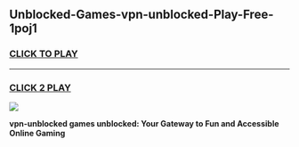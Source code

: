 
## Unblocked-Games-vpn-unblocked-Play-Free-1poj1
<h3>
<a href="https://premium76.site?title=vpn-unblocked&ref=10A">CLICK TO PLAY</a></h3>
<hr>

<h3>
<a href="https://premium76.site?title=vpn-unblocked&ref=10A">CLICK 2 PLAY</a>
  
</h3>

<a href="https://premium76.site?title=vpn-unblocked&ref=10A"><img src="https://clearcache.store/games.png"></a>


**vpn-unblocked games unblocked: Your Gateway to Fun and Accessible Online Gaming**
